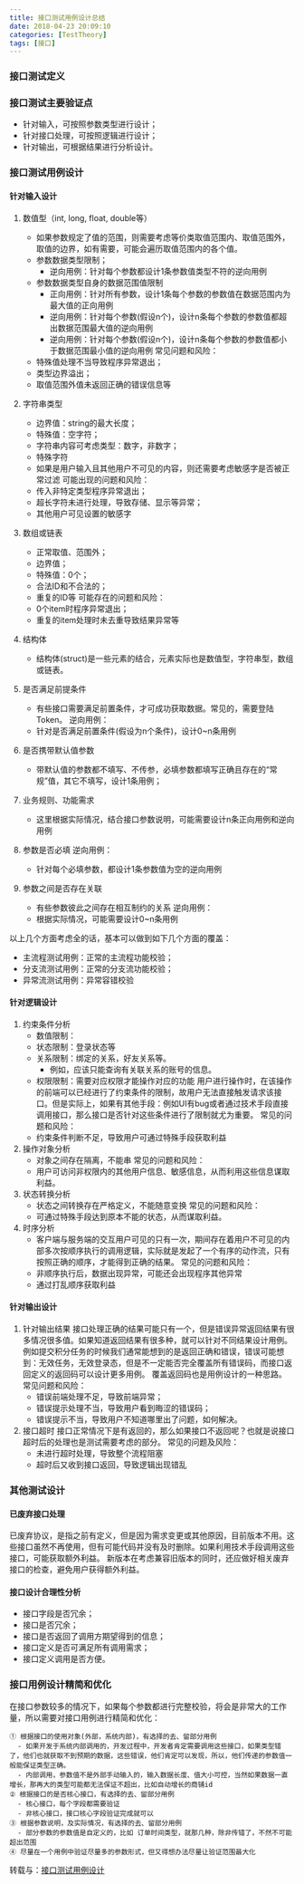 ```yaml
---
title: 接口测试用例设计总结
date: 2018-04-23 20:09:10
categories: [TestTheory]
tags: [接口]
---
```


### 接口测试定义

### 接口测试主要验证点
  - 针对输入，可按照参数类型进行设计；
  - 针对接口处理，可按照逻辑进行设计；
  - 针对输出，可根据结果进行分析设计。

  <!--more-->

### 接口测试用例设计

#### 针对输入设计
1. 数值型（int, long, float, double等）
    - 如果参数规定了值的范围，则需要考虑等价类取值范围内、取值范围外，取值的边界，如有需要，可能会遍历取值范围内的各个值。
    - 参数数据类型限制；
        - 逆向用例：针对每个参数都设计1条参数值类型不符的逆向用例
    - 参数数据类型自身的数据范围值限制
        - 正向用例：针对所有参数，设计1条每个参数的参数值在数据范围内为最大值的正向用例
        - 逆向用例：针对每个参数(假设n个)，设计n条每个参数的参数值都超出数据范围最大值的逆向用例
        - 逆向用例：针对每个参数(假设n个)，设计n条每个参数的参数值都小于数据范围最小值的逆向用例
  常见问题和风险：
    - 特殊值处理不当导致程序异常退出；
    - 类型边界溢出；
    - 取值范围外值未返回正确的错误信息等
2. 字符串类型
    - 边界值：string的最大长度；
    - 特殊值：空字符；
    - 字符串内容可考虑类型：数字，非数字；
    - 特殊字符
    - 如果是用户输入且其他用户不可见的内容，则还需要考虑敏感字是否被正常过滤
  可能出现的问题和风险：
    - 传入非特定类型程序异常退出；
    - 超长字符未进行处理，导致存储、显示等异常；
    - 其他用户可见设置的敏感字
3. 数组或链表
    - 正常取值、范围外；
    - 边界值；
    - 特殊值：0个；
    - 合法ID和不合法的；
    - 重复的ID等
  可能存在的问题和风险：
    - 0个item时程序异常退出；
    - 重复的item处理时未去重导致结果异常等
4. 结构体
    - 结构体(struct)是一些元素的结合，元素实际也是数值型，字符串型，数组或链表。

5. 是否满足前提条件
    - 有些接口需要满足前置条件，才可成功获取数据。常见的，需要登陆Token。
  逆向用例：
    - 针对是否满足前置条件(假设为n个条件)，设计0~n条用例
6. 是否携带默认值参数
    - 带默认值的参数都不填写、不传参，必填参数都填写正确且存在的“常规”值，其它不填写，设计1条用例；
7. 业务规则、功能需求
    - 这里根据实际情况，结合接口参数说明，可能需要设计n条正向用例和逆向用例
8. 参数是否必填
  逆向用例：
    - 针对每个必填参数，都设计1条参数值为空的逆向用例
9. 参数之间是否存在关联
    - 有些参数彼此之间存在相互制约的关系
  逆向用例：
    - 根据实际情况，可能需要设计0~n条用例

以上几个方面考虑全的话，基本可以做到如下几个方面的覆盖：
  - 主流程测试用例：正常的主流程功能校验；
  - 分支流测试用例：正常的分支流功能校验；
  - 异常流测试用例：异常容错校验

#### 针对逻辑设计
1. 约束条件分析
    -  数值限制：
    -  状态限制：登录状态等
    -  关系限制：绑定的关系，好友关系等。
        -  例如，应该只能查询有关联关系的账号的信息。
    -  权限限制：需要对应权限才能操作对应的功能
  用户进行操作时，在该操作的前端可以已经进行了约束条件的限制，故用户无法直接触发请求该接口。但是实际上，如果有其他手段：例如UI有bug或者通过技术手段直接调用接口，那么接口是否针对这些条件进行了限制就尤为重要。
  常见的问题和风险：
    - 约束条件判断不足，导致用户可通过特殊手段获取利益
2. 操作对象分析
    - 对象之间存在隔离，不能串
  常见的问题和风险：
    - 用户可访问非权限内的其他用户信息、敏感信息，从而利用这些信息谋取利益。
3. 状态转换分析
    - 状态之间转换存在严格定义，不能随意变换
  常见的问题和风险：
    - 可通过特殊手段达到原本不能的状态，从而谋取利益。
4. 时序分析
    - 客户端与服务端的交互用户可见的只有一次，期间存在着用户不可见的内部多次按顺序执行的调用逻辑，实际就是发起了一个有序的动作流，只有按照正确的顺序，才能得到正确的结果。
  常见的问题和风险：
    - 非顺序执行后，数据出现异常，可能还会出现程序其他异常
    - 通过打乱顺序获取利益

#### 针对输出设计
1. 针对输出结果
  接口处理正确的结果可能只有一个，但是错误异常返回结果有很多情况很多值。如果知道返回结果有很多种，就可以针对不同结果设计用例。例如提交积分任务的时候我们通常能想到的是返回正确和错误，错误可能想到：无效任务，无效登录态，但是不一定能否完全覆盖所有错误码，而接口返回定义的返回码可以设计更多用例。
  覆盖返回码也是用例设计的一种思路。
  常见问题和风险：
    - 错误前端处理不足，导致前端异常；
    - 错误提示处理不当，导致用户看到晦涩的错误码；
    - 错误提示不当，导致用户不知道哪里出了问题，如何解决。
2. 接口超时
  接口正常情况下是有返回的，那么如果接口不返回呢？也就是说接口超时后的处理也是测试需要考虑的部分。
  常见的问题及风险：
    - 未进行超时处理，导致整个流程阻塞
    - 超时后又收到接口返回，导致逻辑出现错乱

### 其他测试设计

#### 已废弃接口处理
  已废弃协议，是指之前有定义，但是因为需求变更或其他原因，目前版本不用。这些接口虽然不再使用，但有可能代码并没有及时删除。如果利用技术手段调用这些接口，可能获取额外利益。
  新版本在考虑兼容旧版本的同时，还应做好相关废弃接口的检查，避免用户获得额外利益。

#### 接口设计合理性分析
  - 接口字段是否冗余；
  - 接口是否冗余；
  - 接口是否返回了调用方期望得到的信息；
  - 接口定义是否可满足所有调用需求；
  - 接口定义调用是否方便。

### 接口用例设计精简和优化
  在接口参数较多的情况下，如果每个参数都进行完整校验，将会是非常大的工作量，所以需要对接口用例进行精简和优化：

    ① 根据接口的使用对象(外部，系统内部)，有选择的去、留部分用例
      - 如果开发于系统内部调用的，开发过程中，开发者肯定需要调用这些接口，如果类型错了，他们也就获取不到预期的数据，这些错误，他们肯定可以发现，所以，他们传递的参数值一般能保证类型正确。
      - 内部调用，参数值不是外部手动输入的，输入数据长度、值大小可控，当然如果数据一直增长，那再大的类型可能都无法保证不超出，比如自动增长的商铺id
    ② 根据接口的是否核心接口，有选择的去、留部分用例
      - 核心接口，每个字段都需要验证
      - 非核心接口，接口核心字段验证完成就可以
    ③ 根据参数说明，及实际情况，有选择的去、留部分用例
      - 部分参数的参数值是自定义的，比如 订单时间类型，就那几种，除非传错了，不然不可能超出范围
    ④ 尽量在一个用例中验证尽量多的参数形式，但又得想办法尽量让验证范围最大化

转载与：[接口测试用例设计](https://cloud.tencent.com/developer/article/1022322)
